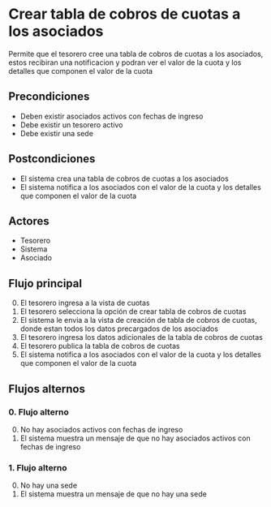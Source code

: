 # Crear tabla de cobros de cuotas a los asociados

Permite que el tesorero cree una tabla de cobros de cuotas a los asociados, estos recibiran una notificacion y podran ver el valor de la cuota y los detalles que componen el valor de la cuota

## Precondiciones

* Deben existir asociados activos con fechas de ingreso
* Debe existir un tesorero activo
* Debe existir una sede

## Postcondiciones

* El sistema crea una tabla de cobros de cuotas a los asociados
* El sistema notifica a los asociados con el valor de la cuota y los detalles que componen el valor de la cuota

## Actores

* Tesorero
* Sistema
* Asociado

## Flujo principal

0. El tesorero ingresa a la vista de cuotas
1. El tesorero selecciona la opción de crear tabla de cobros de cuotas
2. El sistema le envia a la vista de creación de tabla de cobros de cuotas, donde estan todos los datos precargados de los asociados
3. El tesorero ingresa los datos adicionales de la tabla de cobros de cuotas
4. El tesorero publica la tabla de cobros de cuotas
5. El sistema notifica a los asociados con el valor de la cuota y los detalles que componen el valor de la cuota

## Flujos alternos

### 0.  Flujo alterno

0. No hay asociados activos con fechas de ingreso
1. El sistema muestra un mensaje de que no hay asociados activos con fechas de ingreso

### 1.  Flujo alterno

0. No hay una sede
1. El sistema muestra un mensaje de que no hay una sede


